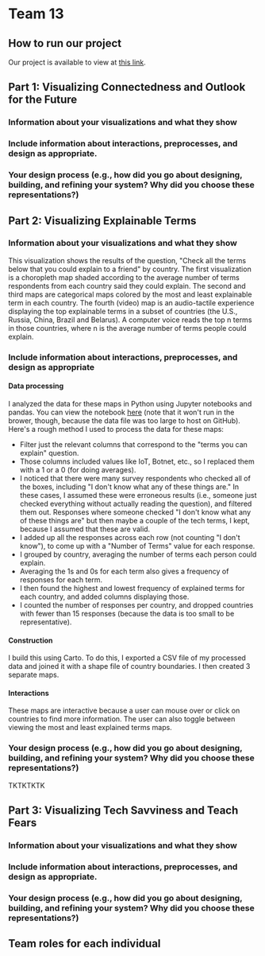 # Team 13
## How to run our project
Our project is available to view at [this link](https://jwirfs-brock.github.io/INFO5602-mozilla-survey-project/index.html).
## Part 1: Visualizing Connectedness and Outlook for the Future
### Information about your visualizations and what they show
### Include information about interactions, preprocesses, and design as appropriate.
### Your design process (e.g., how did you go about designing, building, and refining your system? Why did you choose these representations?)
## Part 2: Visualizing Explainable Terms
### Information about your visualizations and what they show
This visualization shows the results of the question, "Check all the terms below that you could explain to a friend" by country. The first visualization is a choropleth map shaded according to the average number of terms respondents from each country said they could explain. The second and third maps are categorical maps colored by the most and least explainable term in each country. The fourth (video) map is an audio-tactile experience displaying the top explainable terms in a subset of countries (the U.S., Russia, China, Brazil and Belarus). A computer voice reads the top n terms in those countries, where n is the average number of terms people could explain.
### Include information about interactions, preprocesses, and design as appropriate
#### Data processing
I analyzed the data for these maps in Python using Jupyter notebooks and pandas. You can view the notebook [here](https://github.com/INFO-4602-5602/project-3-mozilla-project3-team13/blob/master/Mozilla-survey-analysis-JWB.ipynb) (note that it won't run in the brower, though, because the data file was too large to host on GitHub). Here's a rough method I used to process the data for these maps:
* Filter just the relevant columns that correspond to the "terms you can explain" question.
* Those columns included values like IoT, Botnet, etc., so I replaced them with a 1 or a 0 (for doing averages).
* I noticed that there were many survey respondents who checked all of the boxes, including "I don't know what any of these things are." In these cases, I assumed these were erroneous results (i.e., someone just checked everything without actually reading the question), and filtered them out. Responses where someone checked "I don't know what any of these things are" but then maybe a couple of the tech terms, I kept, because I assumed that these are valid.
* I added up all the responses across each row (not counting "I don't know"), to come up with a "Number of Terms" value for each response.
* I grouped by country, averaging the number of terms each person could explain.
* Averaging the 1s and 0s for each term also gives a frequency of responses for each term.
* I then found the highest and lowest frequency of explained terms for each country, and added columns displaying those.
* I counted the number of responses per country, and dropped countries with fewer than 15 responses (because the data is too small to be representative).
#### Construction
I build this using Carto. To do this, I exported a CSV file of my processed data and joined it with a shape file of country boundaries. I then created 3 separate maps.
#### Interactions
These maps are interactive because a user can mouse over or click on countries to find more information. The user can also toggle between viewing the most and least explained terms maps.

### Your design process (e.g., how did you go about designing, building, and refining your system? Why did you choose these representations?)
TKTKTKTK

## Part 3: Visualizing Tech Savviness and Teach Fears
### Information about your visualizations and what they show
### Include information about interactions, preprocesses, and design as appropriate.
### Your design process (e.g., how did you go about designing, building, and refining your system? Why did you choose these representations?)
## Team roles for each individual
